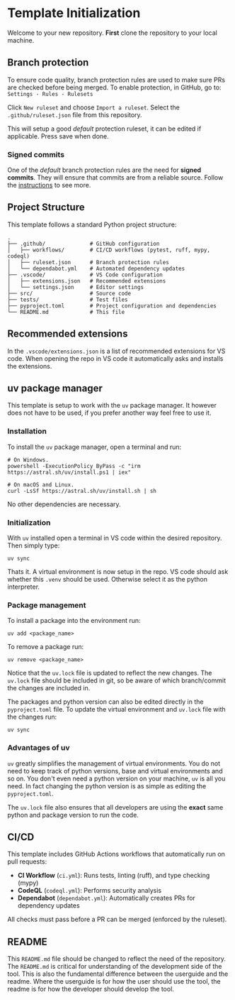 # Template Initialization
Welcome to your new repository. **First** clone the repository to your local machine.

## Branch protection
To ensure code quality, branch protection rules are used to make sure PRs are checked before being merged. To enable protection, in GitHub, go to:
`Settings - Rules - Rulesets`

Click `New ruleset` and choose `Import a ruleset`.
Select the `.github/ruleset.json` file from this repository.

This will setup a good *default* protection ruleset, it can be edited if applicable.
Press save when done.


### Signed commits
One of the *default* branch protection rules are the need for **signed commits**.
They will ensure that commits are from a reliable source.
Follow the [instructions](https://docs.github.com/en/authentication/managing-commit-signature-verification/about-commit-signature-verification) to see more.

## Project Structure
This template follows a standard Python project structure:
```
.
├── .github/              # GitHub configuration
│   ├── workflows/        # CI/CD workflows (pytest, ruff, mypy, codeql)
│   ├── ruleset.json      # Branch protection rules
│   └── dependabot.yml    # Automated dependency updates
├── .vscode/              # VS Code configuration
│   ├── extensions.json   # Recommended extensions
│   └── settings.json     # Editor settings
├── src/                  # Source code
├── tests/                # Test files
├── pyproject.toml        # Project configuration and dependencies
└── README.md             # This file
```

## Recommended extensions
In the `.vscode/extensions.json` is a list of recommended extensions for VS code.
When opening the repo in VS code it automatically asks and installs the extensions.

## uv package manager
This template is setup to work with the `uv` package manager.
It however does not have to be used, if you prefer another way feel free to use it.

### Installation
To install the `uv` package manager, open a terminal and run:
```
# On Windows.
powershell -ExecutionPolicy ByPass -c "irm https://astral.sh/uv/install.ps1 | iex"

# On macOS and Linux.
curl -LsSf https://astral.sh/uv/install.sh | sh
```
No other dependencies are necessary.


### Initialization
With `uv` installed open a terminal in VS code within the desired repository.
Then simply type:
```
uv sync
```
Thats it.
A virtual environment is now setup in the repo.
VS code should ask whether this `.venv` should be used.
Otherwise select it as the python interpreter.

### Package management
To install a package into the environment run:
```
uv add <package_name>
```
To remove a package run:
```
uv remove <package_name>
```
Notice that the `uv.lock` file is updated to reflect the new changes.
The `uv.lock` file should be included in git, so be aware of which branch/commit the changes are included in.

The packages and python version can also be edited directly in the `pyproject.toml` file.
To update the virtual environment and `uv.lock` file with the changes run:
```
uv sync
```

### Advantages of uv
`uv` greatly simplifies the management of virtual environments.
You do not need to keep track of python versions, base and virtual environments and so on.
You don't even need a python version on your machine, `uv` is all you need.
In fact changing the python version is as simple as editing the `pyproject.toml`.

The `uv.lock` file also ensures that all developers are using the **exact** same python and package version to run the code.

## CI/CD
This template includes GitHub Actions workflows that automatically run on pull requests:

- **CI Workflow** (`ci.yml`): Runs tests, linting (ruff), and type checking (mypy)
- **CodeQL** (`codeql.yml`): Performs security analysis
- **Dependabot** (`dependabot.yml`): Automatically creates PRs for dependency updates

All checks must pass before a PR can be merged (enforced by the ruleset).


## README
This `README.md` file should be changed to reflect the need of the repository.
The `README.md` is critical for understanding of the development side of the tool.
This is also the fundamental difference between the userguide and the readme.
Where the userguide is for how the user should use the tool, the readme is for how the developer should develop the tool.